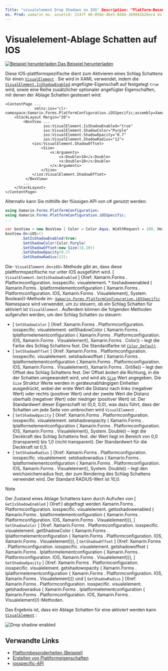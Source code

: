 ```yaml
---
Title: "visualelement Drop Shadows on IOS" Description: "Platform-Besonderheiten ermöglichen es Ihnen, Funktionen zu nutzen, die nur auf einer bestimmten Plattform verfügbar sind, ohne benutzerdefinierte Renderer oder Effekte implementieren zu müssen. In diesem Artikel wird erläutert, wie Sie die plattformspezifische IOS-Anwendung verwenden, die einen Schlag Schatten für ein visualelement ermöglicht.
ms. Prod: xamarin ms. assetid: 2147f 66-058e-4be5-840A-369842b26ec4 ms. Technology: xamarin-Forms Author: davidbritch ms. Author: dabritch ms. Date: 10/24/2018 NO-LOC: [ Xamarin.Forms , Xamarin.Essentials ]
---
```


# <a name="visualelement-drop-shadows-on-ios"></a>Visualelement-Ablage Schatten auf IOS

[![Beispiel herunterladen](~/media/shared/download.png) Das Beispiel herunterladen](https://docs.microsoft.com/samples/xamarin/xamarin-forms-samples/userinterface-platformspecifics)

Diese IOS-plattformspezifische dient zum Aktivieren eines Schlag Schattens für einen [`VisualElement`](xref:Xamarin.Forms.VisualElement) . Sie wird in XAML verwendet, indem die [`VisualElement.IsShadowEnabled`](xref:Xamarin.Forms.PlatformConfiguration.iOSSpecific.VisualElement.IsShadowEnabledProperty) angefügte-Eigenschaft auf festgelegt `true` wird, sowie eine Reihe zusätzlicher optionaler angefügter Eigenschaften, mit denen der Ablage Schatten gesteuert wird:

```xaml
<ContentPage ...
             xmlns:ios="clr-namespace:Xamarin.Forms.PlatformConfiguration.iOSSpecific;assembly=Xamarin.Forms.Core">
    <StackLayout Margin="20">
        <BoxView ...
                 ios:VisualElement.IsShadowEnabled="true"
                 ios:VisualElement.ShadowColor="Purple"
                 ios:VisualElement.ShadowOpacity="0.7"
                 ios:VisualElement.ShadowRadius="12">
            <ios:VisualElement.ShadowOffset>
                <Size>
                    <x:Arguments>
                        <x:Double>10</x:Double>
                        <x:Double>10</x:Double>
                    </x:Arguments>
                </Size>
            </ios:VisualElement.ShadowOffset>
         </BoxView>
        ...
    </StackLayout>
</ContentPage>
```

Alternativ kann Sie mithilfe der flüssigen API von c# genutzt werden:

```csharp
using Xamarin.Forms.PlatformConfiguration;
using Xamarin.Forms.PlatformConfiguration.iOSSpecific;
...

var boxView = new BoxView { Color = Color.Aqua, WidthRequest = 100, HeightRequest = 100 };
boxView.On<iOS>()
       .SetIsShadowEnabled(true)
       .SetShadowColor(Color.Purple)
       .SetShadowOffset(new Size(10,10))
       .SetShadowOpacity(0.7)
       .SetShadowRadius(12);
```

Die- `VisualElement.On<iOS>` Methode gibt an, dass diese plattformspezifische nur unter IOS ausgeführt wird. [ `VisualElement.SetIsShadowEnabled` ] (Xref: Xamarin.Forms . Platformconfiguration. iosspecific. visualelement. * tisshadowenabled ( Xamarin.Forms . Iplatformelementconfiguration { Xamarin.Forms . Platformconfiguration. IOS, Xamarin.Forms . Visualelement}, System. Boolean))-Methode im- [`Xamarin.Forms.PlatformConfiguration.iOSSpecific`](xref:Xamarin.Forms.PlatformConfiguration.iOSSpecific) Namespace wird verwendet, um zu steuern, ob ein Schlag Schatten für aktiviert ist `VisualElement` . Außerdem können die folgenden Methoden aufgerufen werden, um den Schlag Schatten zu steuern:

- [ `SetShadowColor` ] (Xref: Xamarin.Forms . Platformconfiguration. iosspecific. visualelement. setShadowColor ( Xamarin.Forms . Iplatformelementconfiguration { Xamarin.Forms . Platformconfiguration. IOS, Xamarin.Forms . Visualelement}, Xamarin.Forms . Color)) – legt die Farbe des Schlag Schattens fest. Die Standardfarbe ist [`Color.Default`](xref:Xamarin.Forms.Color.Default*) .
- [ `SetShadowOffset` ] (Xref: Xamarin.Forms . Platformconfiguration. iosspecific. visualelement. setshadowoffset ( Xamarin.Forms . Iplatformelementconfiguration { Xamarin.Forms . Platformconfiguration. IOS, Xamarin.Forms . Visualelement}, Xamarin.Forms . Größe)) – legt den Offset des Schlag Schattens fest. Der Offset ändert die Richtung, in die der Schatten umgewandelt wird, und wird als [`Size`](xref:Xamarin.Forms.Size) Wert angegeben. Die `Size` Struktur Werte werden in geräteunabhängigen Einheiten ausgedrückt, wobei der erste Wert die Distanz nach links (negativer Wert) oder rechts (positiver Wert) und der zweite Wert die Distanz oberhalb (negativer Wert) oder niedriger (positiver Wert) ist. Der Standardwert dieser Eigenschaft ist (0,0, 0,0), was dazu führt, dass der Schatten um jede Seite von umbrochen wird `VisualElement` .
- [ `SetShadowOpacity` ] (Xref: Xamarin.Forms . Platformconfiguration. iosspecific. visualelement. setshadowopacity ( Xamarin.Forms . Iplatformelementconfiguration { Xamarin.Forms . Platformconfiguration. IOS, Xamarin.Forms . Visualelement}, System. Double)) – legt die Deckkraft des Schlag Schattens fest. der Wert liegt im Bereich von 0,0 (transparent) bis 1,0 (nicht transparent). Der Standardwert für die Deckkraft ist 0,5.
- [ `SetShadowRadius` ] (Xref: Xamarin.Forms . Platformconfiguration. iosspecific. visualelement. setshadowradius ( Xamarin.Forms . Iplatformelementconfiguration { Xamarin.Forms . Platformconfiguration. IOS, Xamarin.Forms . Visualelement}, System. Double)) – legt den weichzeichenradius fest, der zum Rendering des Schlag Schattens verwendet wird. Der Standard RADIUS-Wert ist 10,0.

> [!NOTE]
> Der Zustand eines Ablage Schattens kann durch Aufrufen von [ `GetIsShadowEnabled` ] (Xref:) abgefragt werden Xamarin.Forms . Platformconfiguration. iosspecific. visualelement. getisshadowenabled ( Xamarin.Forms . Iplatformelementconfiguration { Xamarin.Forms . Platformconfiguration. IOS, Xamarin.Forms . Visualelement})), [ `GetShadowColor` ] (Xref: Xamarin.Forms . Platformconfiguration. iosspecific. visualelement. getShadowColor ( Xamarin.Forms . Iplatformelementconfiguration { Xamarin.Forms . Platformconfiguration. IOS, Xamarin.Forms . Visualelement})), [ `GetShadowOffset` ] (Xref: Xamarin.Forms . Platformconfiguration. iosspecific. visualelement. getshadowoffset ( Xamarin.Forms . Iplatformelementconfiguration { Xamarin.Forms . Platformconfiguration. IOS, Xamarin.Forms . Visualelement})), [ `GetShadowOpacity` ] (Xref: Xamarin.Forms . Platformconfiguration. iosspecific. visualelement. getshadowopacity ( Xamarin.Forms . Iplatformelementconfiguration { Xamarin.Forms . Platformconfiguration. IOS, Xamarin.Forms . Visualelement})) und [ `GetShadowRadius` ] (Xref: Xamarin.Forms . Platformconfiguration. iosspecific. visualelement. getshadowradius ( Xamarin.Forms . Iplatformelementconfiguration { Xamarin.Forms . Platformconfiguration. IOS, Xamarin.Forms . Visualelement}))-Methoden.

Das Ergebnis ist, dass ein Ablage Schatten für eine aktiviert werden kann [`VisualElement`](xref:Xamarin.Forms.VisualElement) :

![](drop-shadow-images/drop-shadow.png "Drop shadow enabled")

## <a name="related-links"></a>Verwandte Links

- [Platformbesonderheiten (Beispiel)](https://docs.microsoft.com/samples/xamarin/xamarin-forms-samples/userinterface-platformspecifics)
- [Erstellen von Plattformeigenschaften](~/xamarin-forms/platform/platform-specifics/index.md#creating-platform-specifics)
- [iosspecific-API](xref:Xamarin.Forms.PlatformConfiguration.iOSSpecific)
